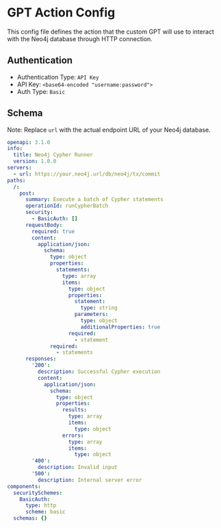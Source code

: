 # GPT Action Config
This config file defines the action that the custom GPT will use to interact with the Neo4j database through HTTP connection.

## Authentication
- Authentication Type: `API Key`
- API Key: `<base64-encoded "username:password">`
- Auth Type: `Basic`

## Schema
Note: Replace `url` with the actual endpoint URL of your Neo4j database.

```yaml
openapi: 3.1.0
info:
  title: Neo4j Cypher Runner
  version: 1.0.0
servers:
  - url: https://your.neo4j.url/db/neo4j/tx/commit
paths:
  /:
    post:
      summary: Execute a batch of Cypher statements
      operationId: runCypherBatch
      security:
        - BasicAuth: []
      requestBody:
        required: true
        content:
          application/json:
            schema:
              type: object
              properties:
                statements:
                  type: array
                  items:
                    type: object
                    properties:
                      statement:
                        type: string
                      parameters:
                        type: object
                        additionalProperties: true
                    required:
                      - statement
              required:
                - statements
      responses:
        '200':
          description: Successful Cypher execution
          content:
            application/json:
              schema:
                type: object
                properties:
                  results:
                    type: array
                    items:
                      type: object
                  errors:
                    type: array
                    items:
                      type: object
        '400':
          description: Invalid input
        '500':
          description: Internal server error
components:
  securitySchemes:
    BasicAuth:
      type: http
      scheme: basic
  schemas: {}

```
